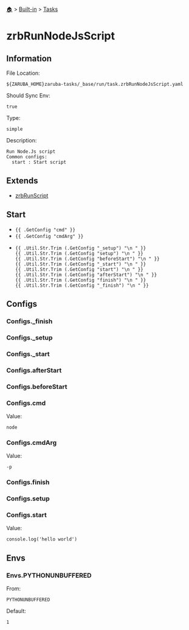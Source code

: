<!--startTocHeader-->
[🏠](../../README.md) > [Built-in](../README.md) > [Tasks](README.md)
# zrbRunNodeJsScript
<!--endTocHeader-->


## Information

File Location:

    ${ZARUBA_HOME}zaruba-tasks/_base/run/task.zrbRunNodeJsScript.yaml

Should Sync Env:

    true

Type:

    simple

Description:

    Run Node.Js script
    Common configs:
      start : Start script



## Extends

- [zrbRunScript](zrb-run-script.md)


## Start

- `{{ .GetConfig "cmd" }}`
- `{{ .GetConfig "cmdArg" }}`
-
    ```
    {{ .Util.Str.Trim (.GetConfig "_setup") "\n " }}
    {{ .Util.Str.Trim (.GetConfig "setup") "\n " }}
    {{ .Util.Str.Trim (.GetConfig "beforeStart") "\n " }}
    {{ .Util.Str.Trim (.GetConfig "_start") "\n " }}
    {{ .Util.Str.Trim (.GetConfig "start") "\n " }}
    {{ .Util.Str.Trim (.GetConfig "afterStart") "\n " }}
    {{ .Util.Str.Trim (.GetConfig "finish") "\n " }}
    {{ .Util.Str.Trim (.GetConfig "_finish") "\n " }}

    ```


## Configs


### Configs._finish


### Configs._setup


### Configs._start


### Configs.afterStart


### Configs.beforeStart


### Configs.cmd

Value:

    node


### Configs.cmdArg

Value:

    -p


### Configs.finish


### Configs.setup


### Configs.start

Value:

    console.log('hello world')


## Envs


### Envs.PYTHONUNBUFFERED

From:

    PYTHONUNBUFFERED

Default:

    1



<!--startTocSubtopic-->

<!--endTocSubtopic-->